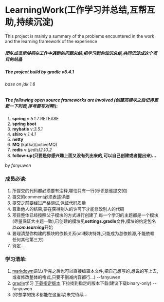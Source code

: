 # LearningWork(工作学习并总结,互帮互助,持续沉淀)
This project is mainly a summary of the problems encountered in the work and the learning framework of the experience
##### 团队成员能够把在工作中遇到的问题总结,把学习到的知识总结,共同沉淀成这个项目的结晶

##### The project build by *gradle* v*5.4.1*
###### base on jdk 1.8

##### The following open source frameworks are involved (创建完模块之后记得更新一下列表,序号要写对啊!):

1. **spring** v:*5.1.7*.RELEASE
2. **spring boot**
3. **mybatis** v:*3.5.1*
4. **shiro** v:*1.4.1*
5. **netty**
6. **MQ** (kafka)(activeMQ)
7. **redis** v:*(jedis)2.10.2*
8. **follow-up(只要是你感兴趣上面又没有列出来的,可以自己创建或者提出来)...**

by *fanyuwen*

### 成员必读:
1. 所提交的代码都必须要有注释,哪怕只有一行(标识是谁提交的)
2. 提交的comment必须表述详细
3. 提交之前要经过严格测试,保证代码质量
4. 尊重他人的结果,要在获得别人的许可下才能修改别人的代码
5. 项目整体已经按照父子模块的方式进行创建了,每一个学习的主题都是一个模块(尽量保证大主题一致),已创建的模块见**settings.gradle**文件,模块的约定包名以***com.learning***开始
6. 要理清楚你构建的模块的依赖关系(util模块特殊,只能成为总依赖源,不能依赖任何其他第三方)
7. 待定...

### 学习清单:
1. [markdown](http://www.markdown.cn/)语法(学完之后也可以直接编辑本文件,把自己想写的,想说的写上去,或者修改整体的格式,只要不删减内容都行...)  --fanyuwen
2. [gradle](https://gradle.org/)学习 [下载指定版本](https://gradle.org/releases/) 下拉找到指定的版本下载(建议下载binary-only)  --fanyuwen
3. (你想学的技术都能在这里写)未完待续...